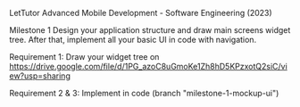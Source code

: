LetTutor
Advanced Mobile Development - Software Engineering (2023)

Milestone 1
Design your application structure and draw main screens widget tree. After that, implement all your basic UI in code with navigation.

Requirement 1: Draw your widget tree on https://drive.google.com/file/d/1PG_azoC8uGmoKe1Zh8hD5KPzxotQ2siC/view?usp=sharing

Requirement 2 & 3: Implement in code (branch "milestone-1-mockup-ui")